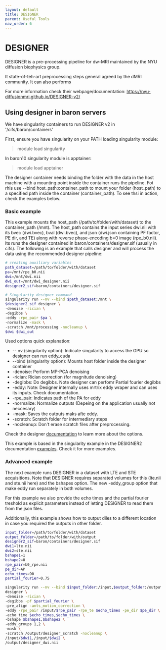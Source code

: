 ```yaml
---
layout: default
title: DESIGNER
parent: Useful Tools
nav_order: 6
---
```


# DESIGNER
DESIGNER is a pre-processing pipeline for dw-MRI maintained by the NYU diffusion biophysics group. 

It state-of-teh-art preprocessing steps general agreed by the dMRI community. It can also performs 

For more information check their webpage/documentation: https://nyu-diffusionmri.github.io/DESIGNER-v2/


## Using designer in baron servers

We have singularity containers to run DESIGNER v2 in '/cifs/baron/containers'

First, ensure you have singularity on your PATH loading singularity module: 

> module load singularity

In baron10 singularity module is apptainer:

> module load apptainer

The designer container needs binding the folder with the data in the host machine with a mounting point inside the container runs the pipeline. Fot rhis use --bind host_path:container_path to mount your folder (host_path) to a specified path inside the container (container_path). To see thsi in action, check the examples below.

### Basic example
This example mounts the host_path (/path/to/folder/with/dataset) to the container_path (/mnt). The host_path contains the input series dwi.nii with its bvec (dwi.bvec), bval (dwi.bvec), and json (dwi.json containing PF factor, PE dir, and TE) along with reverse phase-encoding b=0 image (rpe_b0.nii). Its runs the designer contained in baron/containers/designer.sif (usually in cifs). The following is an example that calls designer and will process the data using the recommended designer pipeline:

``` bash
# creating auxiliary variables
path_dataset=/path/to/folder/with/dataset
pa=/mnt/rpe_b0.nii
dwi=/mnt/dwi.nii
dwi_out=/mnt/dwi_designer.nii
designer2_sif=baron/containers/designer.sif

# Singularity designer command
singularity run --nv --bind $path_dataset:/mnt \
$designer2_sif designer \
-denoise -rician \
-degibbs \
-eddy -rpe_pair $pa \
-normalize -mask \
-scratch /mnt/processing -nocleanup \
$dwi $dwi_out
```

Used options quick explanation:
- -- nv (singularity option): Indicate singularity to access the GPU so designer can run eddy_cuda
- --bind (singularity option): Mounts host folder inside the designer container
- -denoise: Perform MP-PCA denoising
- -rician: Rician correction (for magnitude denoising)
- -degibbs: Do degibbs. Note designer can perfomr Partial fourier degibbs
- -eddy: Note: Designer internally uses mrtrix eddy wraper and can uses its inputs. Check documentation.
- -rpe_pair: Indicates path of the PA for eddy
- -normalize: Normalize outputs (Depeing on the application usually not neccesary)
- -mask: Saves the outputs maks afte eddy.
- -scratch: Scratch folder for intermediary steps
- -nocleanup: Don't erase scratch files after preprocessing.

Check the designer [documentation](https://nyu-diffusionmri.github.io/DESIGNER-v2/docs/designer/usage/) to learn more about the options.

This example is based in the singularity example in the DESIGNER2 documentation [examples](https://nyu-diffusionmri.github.io/DESIGNER-v2/docs/designer/examples/). Check it for more examples.

### Advanced example

The next example runs DESIGNER in a dataset with LTE and STE acquisitions. Note that DESIGNER requires separated volumes for this (lte.nii and ste.nii here) and the bshapes option. The new -eddy_group option that make eddy run separately in both volumes.

For this example we also provide the echo times and the partial fourier treshold as explicit parameters instead of letting DESIGNER to read them from the json files. 

Additionally, this example shows how to output diles to a different location in case you required the outputs in other folder.

```bash
input_folder=/path/to/folder/with/dataset
output_folder=/path/to/folder/with/output
designer2_sif=baron/containers/designer.sif
dwi1=lte.nii
dwi2=ste.nii
bshape1=1
bshape2=0
rpe_pair=b0_rpe.nii
pe_dir=AP
echo_times=90
partial_fourier=0.75

singularity run --nv --bind $input_folder:/input,$output_folder:/output $designer_container \
designer \
-denoise -rician \
-degibbs -pf $partial_fourier \
-pre_align -ants_motion_correction \
-eddy -rpe_pair /input/$rpe_pair -rpe_te $echo_times -pe_dir $pe_dir \
-echo_time $echo_times,$echo_times \
-bshape $bshape1,$bshape2 \
-eddy_groups 1,2 \
-mask \
-scratch /output/designer_scratch -nocleanup \
/input/$dwi1,/input/$dwi2 \
/output/designer_dwi.nii
```
